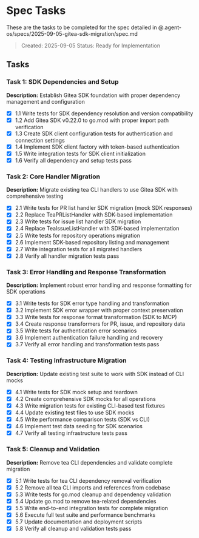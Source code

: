 # Spec Tasks

These are the tasks to be completed for the spec detailed in @.agent-os/specs/2025-09-05-gitea-sdk-migration/spec.md

> Created: 2025-09-05
> Status: Ready for Implementation

## Tasks

### Task 1: SDK Dependencies and Setup
**Description:** Establish Gitea SDK foundation with proper dependency management and configuration

- [x] 1.1 Write tests for SDK dependency resolution and version compatibility
- [x] 1.2 Add Gitea SDK v0.22.0 to go.mod with proper import path verification
- [x] 1.3 Create SDK client configuration tests for authentication and connection settings
- [x] 1.4 Implement SDK client factory with token-based authentication
- [x] 1.5 Write integration tests for SDK client initialization
- [x] 1.6 Verify all dependency and setup tests pass

### Task 2: Core Handler Migration
**Description:** Migrate existing tea CLI handlers to use Gitea SDK with comprehensive testing

- [x] 2.1 Write tests for PR list handler SDK migration (mock SDK responses)
- [x] 2.2 Replace TeaPRListHandler with SDK-based implementation
- [x] 2.3 Write tests for issue list handler SDK migration
- [x] 2.4 Replace TeaIssueListHandler with SDK-based implementation
- [x] 2.5 Write tests for repository operations migration
- [x] 2.6 Implement SDK-based repository listing and management
- [x] 2.7 Write integration tests for all migrated handlers
- [x] 2.8 Verify all handler migration tests pass

### Task 3: Error Handling and Response Transformation
**Description:** Implement robust error handling and response formatting for SDK operations

- [x] 3.1 Write tests for SDK error type handling and transformation
- [x] 3.2 Implement SDK error wrapper with proper context preservation
- [x] 3.3 Write tests for response format transformation (SDK to MCP)
- [x] 3.4 Create response transformers for PR, issue, and repository data
- [x] 3.5 Write tests for authentication error scenarios
- [x] 3.6 Implement authentication failure handling and recovery
- [x] 3.7 Verify all error handling and transformation tests pass

### Task 4: Testing Infrastructure Migration
**Description:** Update existing test suite to work with SDK instead of CLI mocks

- [x] 4.1 Write tests for SDK mock setup and teardown
- [x] 4.2 Create comprehensive SDK mocks for all operations
- [x] 4.3 Write migration tests for existing CLI-based test fixtures
- [x] 4.4 Update existing test files to use SDK mocks
- [x] 4.5 Write performance comparison tests (SDK vs CLI)
- [x] 4.6 Implement test data seeding for SDK scenarios
- [x] 4.7 Verify all testing infrastructure tests pass

### Task 5: Cleanup and Validation
**Description:** Remove tea CLI dependencies and validate complete migration

- [x] 5.1 Write tests for tea CLI dependency removal verification
- [x] 5.2 Remove all tea CLI imports and references from codebase
- [x] 5.3 Write tests for go.mod cleanup and dependency validation
- [x] 5.4 Update go.mod to remove tea-related dependencies
- [x] 5.5 Write end-to-end integration tests for complete migration
- [x] 5.6 Execute full test suite and performance benchmarks
- [x] 5.7 Update documentation and deployment scripts
- [x] 5.8 Verify all cleanup and validation tests pass